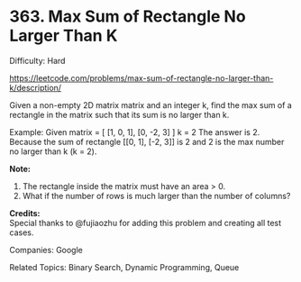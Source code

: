 # 363. Max Sum of Rectangle No Larger Than K

Difficulty: Hard

https://leetcode.com/problems/max-sum-of-rectangle-no-larger-than-k/description/

Given a non-empty 2D matrix matrix and an integer k, find the max sum of a rectangle in the matrix such that its sum is no larger than k.

Example:
Given matrix = [
  [1,  0, 1],
  [0, -2, 3]
]
k = 2
The answer is 2. Because the sum of rectangle [[0, 1], [-2, 3]] is 2 and 2 is the max number no larger than k (k = 2).

**Note:**
1. The rectangle inside the matrix must have an area > 0.
2. What if the number of rows is much larger than the number of columns?

**Credits:**  
Special thanks to @fujiaozhu for adding this problem and creating all test cases.

Companies: Google

Related Topics: Binary Search, Dynamic Programming, Queue
